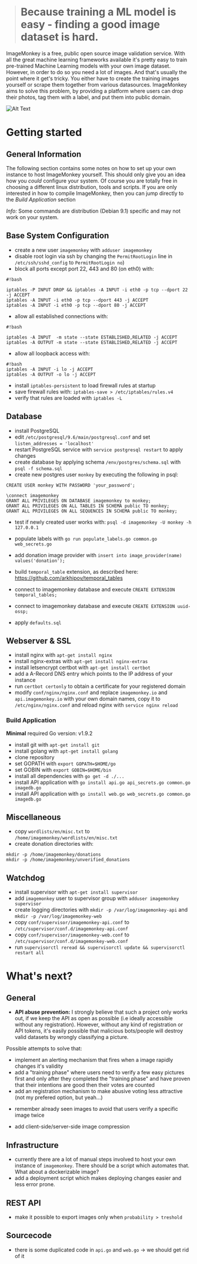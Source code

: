 > # Because training a ML model is easy - finding a good image dataset is hard.


ImageMonkey is a free, public open source image validation service. With all the great machine learning frameworks available it's pretty easy to train pre-trained Machine Learning models with your own image dataset. However, in order to do so you need a lot of images. And that's usually the point where it get's tricky. You either have to create the training images yourself or scrape them together from various datasources. ImageMonkey aims to solve this problem, by providing a platform where users can drop their photos, tag them with a label, and put them into public domain. 

![Alt Text](https://github.com/bbernhard/imagemonkey-core/raw/master/img/animation.gif)

# Getting started #

## General Information ##

The following section contains some notes on how to set up your own instance to host ImageMonkey yourself.
This should only give you an idea how you *could* configure your system. Of course you are totally free in choosing 
a different linux distribution, tools and scripts. If you are only interested in how to compile ImageMonkey, then you can jump directly to the *Build Application* section 

*Info:* Some commands are distribution (Debian 9.1) specific and may not work on your system. 

## Base System Configuration ##

* create a new user `imagemonkey`  with `adduser imagemonkey` 
* disable root login via ssh by changing the `PermitRootLogin` line in `/etc/ssh/sshd_config` to `PermitRootLogin no`)
* block all ports except port 22, 443 and 80 (on eth0) with: 
```
#!bash

iptables -P INPUT DROP && iptables -A INPUT -i eth0 -p tcp --dport 22 -j ACCEPT
iptables -A INPUT -i eth0 -p tcp --dport 443 -j ACCEPT
iptables -A INPUT -i eth0 -p tcp --dport 80 -j ACCEPT
```

* allow all established connections with:

```
#!bash

iptables -A INPUT  -m state --state ESTABLISHED,RELATED -j ACCEPT
iptables -A OUTPUT -m state --state ESTABLISHED,RELATED -j ACCEPT
```

* allow all loopback access with:
```
#!bash
iptables -A INPUT -i lo -j ACCEPT
iptables -A OUTPUT -o lo -j ACCEPT
```

* install `iptables-persistent` to load firewall rules at startup
* save firewall rules with: `iptables-save > /etc/iptables/rules.v4`
* verify that rules are loaded with `iptables -L`

## Database ##

* install PostgreSQL
* edit `/etc/postgresql/9.6/main/postgresql.conf` and set `listen_addresses = 'localhost'`
* restart PostgreSQL service with `service postgresql restart` to apply changes
* create database by applying schema `/env/postgres/schema.sql` with `psql -f schema.sql`
* create new postgres user `monkey` by executing the following in psql: 
```
CREATE USER monkey WITH PASSWORD 'your_password';

\connect imagemonkey 
GRANT ALL PRIVILEGES ON DATABASE imagemonkey to monkey;
GRANT ALL PRIVILEGES ON ALL TABLES IN SCHEMA public TO monkey;
GRANT ALL PRIVILEGES ON ALL SEQUENCES IN SCHEMA public TO monkey;

```
* test if newly created user works with: `psql -d imagemonkey -U monkey -h 127.0.0.1`

* populate labels with `go run populate_labels.go common.go web_secrets.go`
* add donation image provider with `insert into image_provider(name) values('donation');`

* build `temporal_table` extension, as described here: https://github.com/arkhipov/temporal_tables
* connect to imagemonkey database and execute `CREATE EXTENSION temporal_tables;`
* connect to imagemonkey database and execute `CREATE EXTENSION uuid-ossp;`
* apply `defaults.sql`

## Webserver & SSL ##

* install nginx with `apt-get install nginx`
* install nginx-extras with `apt-get install nginx-extras`
* install letsencrypt certbot with `apt-get install certbot`
* add a A-Record DNS entry which points to the IP address of your instance
* run `certbot certonly` to obtain a certificate for your registered domain
* modify `conf/nginx/nginx.conf` and replace `imagemonkey.io` and `api.imagemonkey.io` with your own domain names, copy it to `/etc/nginx/nginx.conf` and reload nginx with `service nginx reload`

### Build Application ###
**Minimal** required Go version: v1.9.2

* install git with `apt-get install git`
* install golang with `apt-get install golang`
* clone repository
* set GOPATH with `export GOPATH=$HOME/go`
* set GOBIN with `export GOBIN=$HOME/bin`
* install all dependencies with `go get -d ./... `
* install API application with `go install api.go api_secrets.go common.go imagedb.go`
* install API application with `go install web.go web_secrets.go common.go imagedb.go` 

## Miscellaneous ##
* copy `wordlists/en/misc.txt` to `/home/imagemonkey/wordlists/en/misc.txt`
* create donation directories with: 
```
mkdir -p /home/imagemonkey/donations
mkdir -p /home/imagemonkey/unverified_donations
```

## Watchdog ##
* install supervisor with `apt-get install supervisor`
* add `imagemonkey` user to supervisor group with `adduser imagemonkey supervisor`
* create logging directories with `mkdir -p /var/log/imagemonkey-api` and `mkdir -p /var/log/imagemonkey-web`
* copy `conf/supervisor/imagemonkey-api.conf` to `/etc/supervisor/conf.d/imagemonkey-api.conf`
* copy `conf/supervisor/imagemonkey-web.conf` to `/etc/supervisor/conf.d/imagemonkey-web.conf`
* run `supervisorctl reread && supervisorctl update && supervisorctl restart all`


# What's next? #

## General ##
* **API abuse prevention:** I strongly believe that such a project only works out, if we keep the API as open as possible (i.e ideally accessible without any registration). However, without any kind of registration or API tokens, it's easily possible that malicious bots/people will destroy valid datasets by wrongly classifying a picture. 

Possible attempts to solve that: 
- implement an alerting mechanism that fires when a image rapidly changes it's validity
- add a "training phase" where users need to verify a few easy pictures first and only after they completed the "training phase" and have proven that their intentions are good then their votes are counted
- add an registration mechanism to make abusive voting less attractive (not my prefered option, but yeah...)

* remember already seen images to avoid that users verify a specific image twice

* add client-side/server-side image compression

## Infrastructure ##
* currently there are a lot of manual steps involved to host your own instance of `imagemonkey`. There should be a script which automates that. What about a dockerizable image? 
* add a deployment script which makes deploying changes easier and less error prone.

## REST API ##
* make it possible to export images only when `probability > treshold`

## Sourcecode ##
* there is some duplicated code in `api.go` and `web.go` -> we should get rid of it

